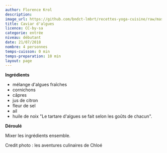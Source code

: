 ```yaml
---
author: Florence Krol
description: 
image_url: https://github.com/bndct-lmbrt/recettes-yoga-cuisine/raw/master/medias/carviar-algues.jpg
title: Caviar d'algues
licence: CC-by-sa
categorie: entrée
niveau: débutant
date: 21/07/2018
nombre: 4 personnes
temps-cuisson: 0 min
temps-preparation: 10 min
layout: page
---
```



**Ingrédients**  
 

* mélange d'algues fraîches
* cornichons
* câpres
* jus de citron
* fleur de sel
* ail
* huile de noix
"Le tartare d'algues se fait selon les goûts de chacun".  


**Déroulé**  

Mixer les ingrédients ensemble.
  

 

Credit photo : les aventures culinaires de Chloé